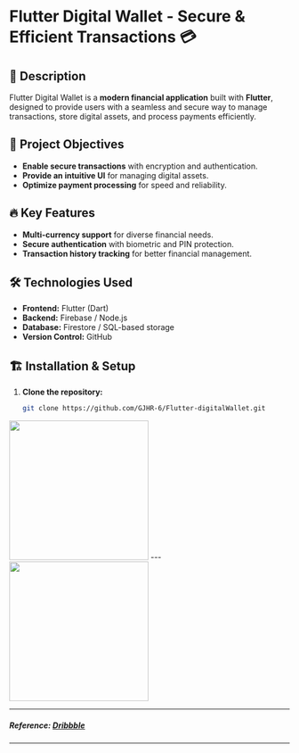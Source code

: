 # Flutter Digital Wallet - Secure & Efficient Transactions 💳

## 📌 Description
Flutter Digital Wallet is a **modern financial application** built with **Flutter**, designed to provide users with a seamless and secure way to manage transactions, store digital assets, and process payments efficiently.

## 🎯 Project Objectives
- **Enable secure transactions** with encryption and authentication.
- **Provide an intuitive UI** for managing digital assets.
- **Optimize payment processing** for speed and reliability.

## 🔥 Key Features
- **Multi-currency support** for diverse financial needs.
- **Secure authentication** with biometric and PIN protection.
- **Transaction history tracking** for better financial management.

## 🛠️ Technologies Used
- **Frontend:** Flutter (Dart)
- **Backend:** Firebase / Node.js
- **Database:** Firestore / SQL-based storage
- **Version Control:** GitHub

## 🏗️ Installation & Setup
1. **Clone the repository:**
   ```bash
   git clone https://github.com/GJHR-6/Flutter-digitalWallet.git
<p>
  <img src="screenshot1.png" width="250">
   --- 
  <img src="screenshot2.png" width="250">
</p>

---

##### Reference: [Dribbble](https://dribbble.com/shots/10801116-Digital-Wallet-App)

---
